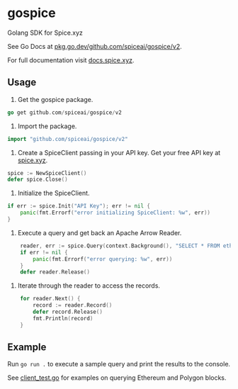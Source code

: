 # gospice

Golang SDK for Spice.xyz

See Go Docs at [pkg.go.dev/github.com/spiceai/gospice/v2](https://pkg.go.dev/github.com/spiceai/gospice/v2).

For full documentation visit [docs.spice.xyz](https://docs.spice.xyz/sdks/go).

## Usage

1. Get the gospice package.

```go
go get github.com/spiceai/gospice/v2
```

1. Import the package.

```go
import "github.com/spiceai/gospice/v2"
```

1. Create a SpiceClient passing in your API key. Get your free API key at [spice.xyz](https://spice.xyz).

```go
spice := NewSpiceClient()
defer spice.Close()
```

1. Initialize the SpiceClient.

```go
if err := spice.Init("API Key"); err != nil {
    panic(fmt.Errorf("error initializing SpiceClient: %w", err))
}
```

1. Execute a query and get back an Apache Arrow Reader.

```go
    reader, err := spice.Query(context.Background(), "SELECT * FROM eth.recent_blocks ORDER BY number LIMIT 10")
    if err != nil {
        panic(fmt.Errorf("error querying: %w", err))
    }
    defer reader.Release()
```

1. Iterate through the reader to access the records.

```go
    for reader.Next() {
        record := reader.Record()
        defer record.Release()
        fmt.Println(record)
    }
```

## Example

Run `go run .` to execute a sample query and print the results to the console.

See [client_test.go](client_test.go) for examples on querying Ethereum and Polygon blocks.
